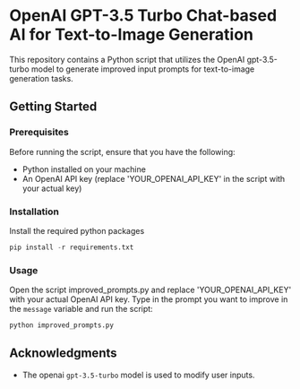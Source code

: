 # OpenAI GPT-3.5 Turbo Chat-based AI for Text-to-Image Generation
This repository contains a Python script that utilizes the OpenAI gpt-3.5-turbo model to generate improved input prompts for text-to-image generation tasks. 

## Getting Started

### Prerequisites
Before running the script, ensure that you have the following:
- Python installed on your machine
- An OpenAI API key (replace 'YOUR_OPENAI_API_KEY' in the script with your actual key)

### Installation
Install the required python packages 
```python
pip install -r requirements.txt
```
### Usage
Open the script improved_prompts.py and replace 'YOUR_OPENAI_API_KEY' with your actual OpenAI API key.
Type in the prompt you want to improve in the ```message``` variable and run the script:
```python
python improved_prompts.py
```

## Acknowledgments

- The openai `gpt-3.5-turbo` model is used to modify user inputs.
